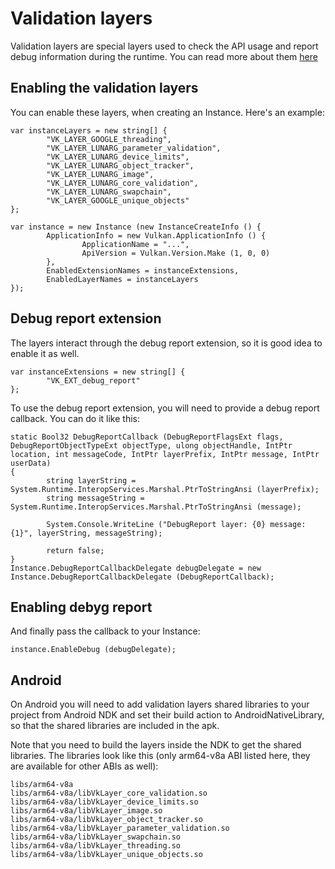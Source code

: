 # Validation layers

Validation layers are special layers used to check the API usage and report debug information during the runtime. You can read more about them [here](https://github.com/KhronosGroup/Vulkan-LoaderAndValidationLayers/blob/master/layers/README.md)

## Enabling the validation layers

You can enable these layers, when creating an Instance. Here's an example:

~~~~
var instanceLayers = new string[] {
        "VK_LAYER_GOOGLE_threading",
        "VK_LAYER_LUNARG_parameter_validation",
        "VK_LAYER_LUNARG_device_limits",
        "VK_LAYER_LUNARG_object_tracker",
        "VK_LAYER_LUNARG_image",
        "VK_LAYER_LUNARG_core_validation",
        "VK_LAYER_LUNARG_swapchain",
        "VK_LAYER_GOOGLE_unique_objects"
};

var instance = new Instance (new InstanceCreateInfo () {
        ApplicationInfo = new Vulkan.ApplicationInfo () {
                ApplicationName = "...",
                ApiVersion = Vulkan.Version.Make (1, 0, 0)
        },
        EnabledExtensionNames = instanceExtensions,
        EnabledLayerNames = instanceLayers
});
~~~~

## Debug report extension

The layers interact through the debug report extension, so it is good idea to enable it as well.

~~~~
var instanceExtensions = new string[] {
        "VK_EXT_debug_report"
};
~~~~

To use the debug report extension, you will need to provide a debug report callback. You can do it like this:

~~~~
static Bool32 DebugReportCallback (DebugReportFlagsExt flags, DebugReportObjectTypeExt objectType, ulong objectHandle, IntPtr location, int messageCode, IntPtr layerPrefix, IntPtr message, IntPtr userData)
{
        string layerString = System.Runtime.InteropServices.Marshal.PtrToStringAnsi (layerPrefix);
        string messageString = System.Runtime.InteropServices.Marshal.PtrToStringAnsi (message);

        System.Console.WriteLine ("DebugReport layer: {0} message: {1}", layerString, messageString);

        return false;
}
Instance.DebugReportCallbackDelegate debugDelegate = new Instance.DebugReportCallbackDelegate (DebugReportCallback);
~~~~

## Enabling debyg report

And finally pass the callback to your Instance:

~~~~
instance.EnableDebug (debugDelegate);
~~~~

## Android

On Android you will need to add validation layers shared libraries to your project from Android NDK and set their build action to AndroidNativeLibrary, so that the shared libraries are included in the apk.

Note that you need to build the layers inside the NDK to get the shared libraries. The libraries look like this (only arm64-v8a ABI listed here, they are available for other ABIs as well):

~~~~
libs/arm64-v8a
libs/arm64-v8a/libVkLayer_core_validation.so
libs/arm64-v8a/libVkLayer_device_limits.so
libs/arm64-v8a/libVkLayer_image.so
libs/arm64-v8a/libVkLayer_object_tracker.so
libs/arm64-v8a/libVkLayer_parameter_validation.so
libs/arm64-v8a/libVkLayer_swapchain.so
libs/arm64-v8a/libVkLayer_threading.so
libs/arm64-v8a/libVkLayer_unique_objects.so
~~~~
